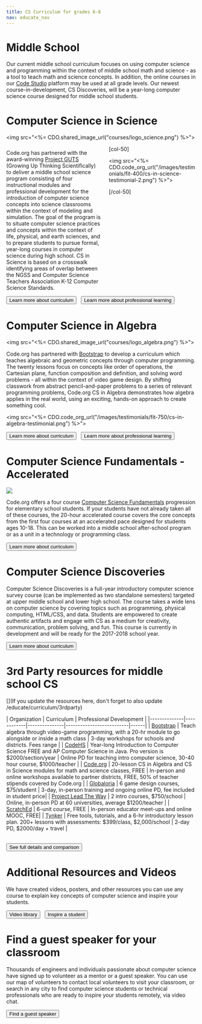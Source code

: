 ```yaml
---
title: CS Curriculum for grades 6-8
nav: educate_nav
---
```


# Middle School
Our current middle school curriculum focuses on using computer science and programming within the context of middle school math and science - as a tool to teach math and science concepts. In addition, the online courses in our [Code Studio](http://studio.code.org) platform may be used at all grade levels. Our newest course-in-development, CS Discoveries, will be a year-long computer science course designed for middle school students.

# Computer Science in Science

<img src="<%= CDO.shared_image_url("courses/logo_science.png") %>">

<div style="padding-right: 20px; padding-top: 10px; float: left; width: 50%;"> Code.org has partnered with the award-winning <a href="http://www.projectguts.org/">Project GUTS</a> (Growing Up Thinking Scientifically) to deliver a middle school science program consisting of four instructional modules and professional development for the introduction of computer science concepts into science classrooms within the context of modeling and simulation. The goal of the program is to situate computer science practices and concepts within the context of life, physical, and earth sciences, and to prepare students to pursue formal, year-long courses in computer science during high school. CS in Science is based on a crosswalk identifying areas of overlap between the NGSS and Computer Science Teachers Association K-12 Computer Science Standards. </div>

[col-50]

<img src="<%= CDO.code_org_url("/images/testimonials/fit-400/cs-in-science-testimonial-2.png") %>">

[/col-50]

<div style="clear: both;"></div>

[<button>Learn more about curriculum</button>](/curriculum/science) &nbsp;&nbsp;[<button>Learn more about professional learning</button>](/educate/professional-learning/cs-in-science)

# Computer Science in Algebra

<img src="<%= CDO.shared_image_url("courses/logo_algebra.png") %>">

Code.org has partnered with [Bootstrap](http://www.bootstrapworld.org) to develop a curriculum which teaches algebraic and geometric concepts through computer programming. The twenty lessons focus on concepts like order of operations, the Cartesian plane, function composition and definition, and solving word problems - all within the context of video game design. By shifting classwork from abstract pencil-and-paper problems to a series of relevant programming problems, Code.org CS in Algebra demonstrates how algebra applies in the real world, using an exciting, hands-on approach to create something cool.

<img src="<%= CDO.code_org_url("/images/testimonials/fit-750/cs-in-algebra-testimonial.png") %>">

[<button>Learn more about curriculum</button>](/curriculum/algebra) &nbsp;&nbsp;[<button>Learn more about professional learning</button>](/educate/professional-learning/cs-in-algebra)

# Computer Science Fundamentals - Accelerated

<img src="/images/code20hr.jpg">

Code.org offers a four course [Computer Science Fundamentals](https://studio.code.org) progression for elementary school students. If your students have not already taken all of these courses, the 20-hour accelerated course covers the core concepts from the first four courses at an accelerated pace designed for students ages 10-18. This can be worked into a middle school after-school program or as a unit in a technology or programming class.

[<button>Learn more about curriculum</button>](/educate/curriculum/accelerated-course)

# Computer Science Discoveries
Computer Science Discoveries is a full-year introductory computer science survey course (can be implemented as two standalone semesters) targeted at upper middle school and lower high school. The course takes a wide lens on computer science by covering topics such as programming, physical computing, HTML/CSS, and data. Students are empowered to create authentic artifacts and engage with CS as a medium for creativity, communication, problem solving, and fun. This course is currently in development and will be ready for the 2017-2018 school year.

[<button>Learn more about curriculum</button>](/educate/csd)

# 3rd Party resources for middle school CS

[](If you update the resources here, don't forget to also update /educate/curriculum/3rdparty)

| Organization | Curriculum | Professional Development |
|--------------|------------|---------------|--------------------------|------|
| [Bootstrap](http://www.bootstrapworld.org/) | Teach algebra through video-game programming, with a 20-hr module to go alongside or inside a math class | 3-day workshops for schools and districts. Fees range |
| [CodeHS](https://codehs.com) | Year-long Introduction to Computer Science FREE and AP Computer Science in Java. Pro version is $2000/section/year | Online PD for teaching intro computer science, 30-40 hour course, $1000/teacher |
| [Code.org](/educate) | 20-lesson CS in Algebra and CS in Science modules for math and science classes, FREE  | In-person and online workshops available to partner districts, FREE, 50% of teacher stipends covered by Code.org |
| [Globaloria](http://globaloria.com/intro) | 6 game design courses, $75/student | 3-day, in-person training and ongoing online PD, fee included in student price|
| [Project Lead The Way](https://www.pltw.org/our-programs/pltw-gateway/gateway-curriculum) | 2 intro courses, $750/school | Online, in-person PD at 60 universities, average $1200/teacher |
| [ScratchEd](http://scratched.gse.harvard.edu/guide/) | 6-unit course, FREE | In-person educator meet-ups and online MOOC, FREE|
| [Tynker](https://www.tynker.com/school/lesson-plan) | Free tools, tutorials, and a 6-hr introductory lesson plan. 200+ lessons with assessments: $399/class, $2,000/school | 2-day PD, $2000/day + travel |

<br />
<a target="_blank" href="https://docs.google.com/spreadsheets/d/1-lbIKCkcVWWTFhcmpZkw8AcGv0iPj-hEqvO0Eu0N1hU/pubhtml?gid=1162176811&single=true"><button>See full details and comparison</button></a>

# Additional Resources and Videos
We have created videos, posters, and other resources you can use any course to explain key concepts of computer science and inspire your students.

[<button>Video library</button>](/educate/videos) &nbsp;&nbsp;[<button>Inspire a student</button>](/educate/inspire)

# Find a guest speaker for your classroom
Thousands of engineers and individuals passionate about computer science have signed up to volunteer as a mentor or a guest speaker. You can use our map of volunteers to contact local volunteers to visit your classroom, or search in any city to find computer science students or technical professionals who are ready to inspire your students remotely, via video chat.

[<button>Find a guest speaker</button>](/volunteer/local)


